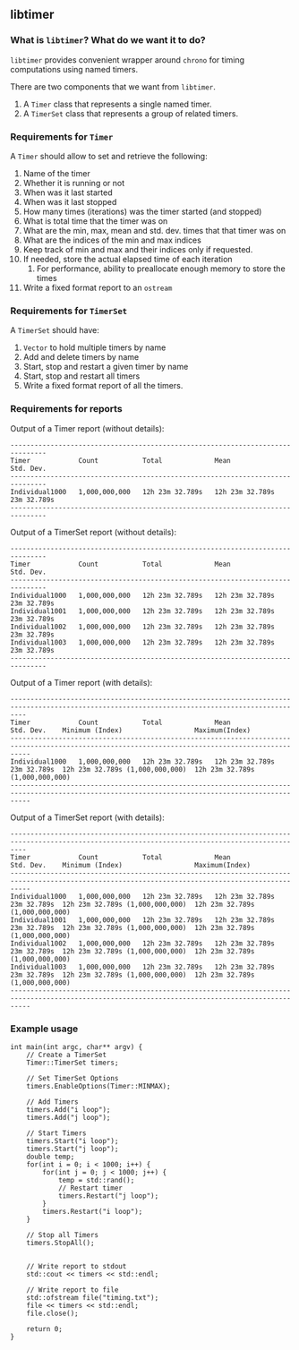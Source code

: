 ## libtimer

### What is `libtimer`? What do we want it to do?

`libtimer` provides convenient wrapper around `chrono` for timing
computations using named timers.

There are two components that we want from `libtimer`.

1. A `Timer` class that represents a single named timer.
2. A `TimerSet` class that represents a group of related timers.

### Requirements for `Timer`

A `Timer` should allow to set and retrieve the following:

1. Name of the timer
1. Whether it is running or not
1. When was it last started
1. When was it last stopped
1. How many times (iterations) was the timer started (and stopped)
1. What is total time that the timer was on
1. What are the min, max, mean and std. dev. times that that timer was on
1. What are the indices of the min and max indices
1. Keep track of min and max and their indices only if requested.
1. If needed, store the actual elapsed time of each iteration
    1. For performance, ability to preallocate enough memory to store the
       times
1. Write a fixed format report to an `ostream`

### Requirements for `TimerSet`

A `TimerSet` should have:

1. `Vector` to hold multiple timers by name
1. Add and delete timers by name
1. Start, stop and restart a given timer by name
1. Start, stop and restart all timers
1. Write a fixed format report of all the timers.


### Requirements for reports

Output of a Timer report (without details):

```
-------------------------------------------------------------------------------
Timer            Count           Total             Mean             Std. Dev.
-------------------------------------------------------------------------------
Individual1000   1,000,000,000   12h 23m 32.789s   12h 23m 32.789s  23m 32.789s
-------------------------------------------------------------------------------
```

Output of a TimerSet report (without details):

```
-------------------------------------------------------------------------------
Timer            Count           Total             Mean             Std. Dev.
-------------------------------------------------------------------------------
Individual1000   1,000,000,000   12h 23m 32.789s   12h 23m 32.789s  23m 32.789s
Individual1001   1,000,000,000   12h 23m 32.789s   12h 23m 32.789s  23m 32.789s
Individual1002   1,000,000,000   12h 23m 32.789s   12h 23m 32.789s  23m 32.789s
Individual1003   1,000,000,000   12h 23m 32.789s   12h 23m 32.789s  23m 32.789s
-------------------------------------------------------------------------------
```

Output of a Timer report (with details):

```
------------------------------------------------------------------------------------------------------------------------------------------------
Timer            Count           Total             Mean             Std. Dev.    Minimum (Index)                  Maximum(Index)
-------------------------------------------------------------------------------------------------------------------------------------------------
Individual1000   1,000,000,000   12h 23m 32.789s   12h 23m 32.789s  23m 32.789s  12h 23m 32.789s (1,000,000,000)  12h 23m 32.789s (1,000,000,000)
-------------------------------------------------------------------------------------------------------------------------------------------------
```

Output of a TimerSet report (with details):

```
------------------------------------------------------------------------------------------------------------------------------------------------
Timer            Count           Total             Mean             Std. Dev.    Minimum (Index)                  Maximum(Index)
-------------------------------------------------------------------------------------------------------------------------------------------------
Individual1000   1,000,000,000   12h 23m 32.789s   12h 23m 32.789s  23m 32.789s  12h 23m 32.789s (1,000,000,000)  12h 23m 32.789s (1,000,000,000)
Individual1001   1,000,000,000   12h 23m 32.789s   12h 23m 32.789s  23m 32.789s  12h 23m 32.789s (1,000,000,000)  12h 23m 32.789s (1,000,000,000)
Individual1002   1,000,000,000   12h 23m 32.789s   12h 23m 32.789s  23m 32.789s  12h 23m 32.789s (1,000,000,000)  12h 23m 32.789s (1,000,000,000)
Individual1003   1,000,000,000   12h 23m 32.789s   12h 23m 32.789s  23m 32.789s  12h 23m 32.789s (1,000,000,000)  12h 23m 32.789s (1,000,000,000)
-------------------------------------------------------------------------------------------------------------------------------------------------
```

### Example usage

```
int main(int argc, char** argv) {
    // Create a TimerSet
    Timer::TimerSet timers;

    // Set TimerSet Options
    timers.EnableOptions(Timer::MINMAX);

    // Add Timers
    timers.Add("i loop");
    timers.Add("j loop");

    // Start Timers
    timers.Start("i loop");
    timers.Start("j loop");
    double temp;
    for(int i = 0; i < 1000; i++) {
        for(int j = 0; j < 1000; j++) {
            temp = std::rand();
            // Restart timer
            timers.Restart("j loop");
        }
        timers.Restart("i loop");
    }

    // Stop all Timers
    timers.StopAll();


    // Write report to stdout
    std::cout << timers << std::endl;

    // Write report to file
    std::ofstream file("timing.txt");
    file << timers << std::endl;
    file.close();

    return 0;
}
```
